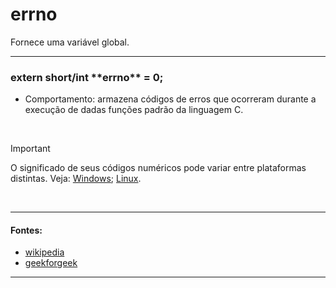 # errno
Fornece uma variável global.

<hr>

<h3>extern short/int **errno** = 0;</h3>

* Comportamento: armazena códigos de erros que ocorreram durante a execução de dadas funções padrão da linguagem C.

<br>

> [!IMPORTANT]
> O significado de seus códigos numéricos pode variar entre plataformas distintas. Veja: [Windows](https://learn.microsoft.com/en-us/cpp/c-runtime-library/errno-constants?view=msvc-170); [Linux](https://www.gnu.org/software/libc/manual/html_node/Error-Codes.html).

<br>

<hr>

#### Fontes:
* [wikipedia](https://en.wikipedia.org/wiki/errno.h)
* [geekforgeek](https://www.geeksforgeeks.org/error-handling-in-c/)

<hr>
